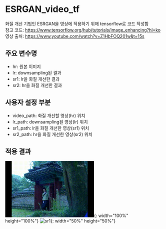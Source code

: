 # ESRGAN_video_tf  
화질 개선 기법인 ESRGAN을 영상에 적용하기 위해 tensorflow로 코드 작성함  
참고 코드: https://www.tensorflow.org/hub/tutorials/image_enhancing?hl=ko
영상 출처: https://www.youtube.com/watch?v=Z1HbFOQ201w&t=15s

## 주요 변수명  
- hr: 원본 이미지  
- lr: downsampling된 결과  
- sr1: lr을 화질 개선한 결과  
- sr2: hr을 화질 개선한 결과  

## 사용자 설정 부분
- video_path: 화질 개선할 영상(hr) 위치  
- lr_path: downsampling된 영상(lr) 위치  
- sr1_path:  lr을 화질 개선한 영상(sr1) 위치  
- sr2_path: hr을 화질 개선한 영상(sr2) 위치  

## 적용 결과
![lr](lr.gif){: width="100%" height="100%"}
![sr1](sr1.gif){: width="50%" height="50%"}
